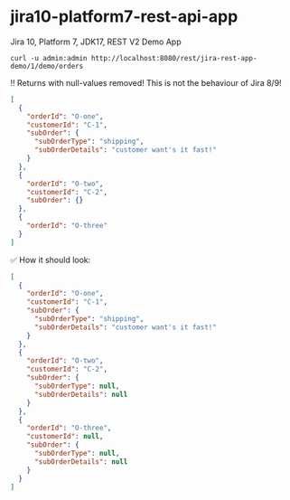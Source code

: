 # jira10-platform7-rest-api-app

Jira 10, Platform 7, JDK17, REST V2 Demo App


```
curl -u admin:admin http://localhost:8080/rest/jira-rest-app-demo/1/demo/orders
```

:bangbang: Returns with null-values removed! This is not the behaviour of Jira 8/9!

```json
[
  {
    "orderId": "O-one",
    "customerId": "C-1",
    "subOrder": {
      "subOrderType": "shipping",
      "subOrderDetails": "customer want's it fast!"
    }
  },
  { 
    "orderId": "O-two", 
    "customerId": "C-2", 
    "subOrder": {} 
  },
  { 
    "orderId": "O-three" 
  }
]
```

:white_check_mark: How it should look:

```json
[
  {
    "orderId": "O-one",
    "customerId": "C-1",
    "subOrder": {
      "subOrderType": "shipping",
      "subOrderDetails": "customer want's it fast!"
    }
  },
  { 
    "orderId": "O-two", 
    "customerId": "C-2", 
    "subOrder": {
      "subOrderType": null,
      "subOrderDetails": null
    } 
  },
  { 
    "orderId": "O-three",
    "customerId": null,
    "subOrder": {
      "subOrderType": null,
      "subOrderDetails": null
    }
  }
]
```